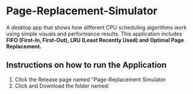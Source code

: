 # Page-Replacement-Simulator

A desktop app that shows how different CPU scheduling algorithms work using simple visuals and performance results. This application includes **FIFO (First-In, First-Out), LRU (Least Recently Used) and Optimal Page Replacement.**

## Instructions on how to run the Application

1. Click the Release page named "Page-Replacement Simulator
2. Click and Download the folder named: 
